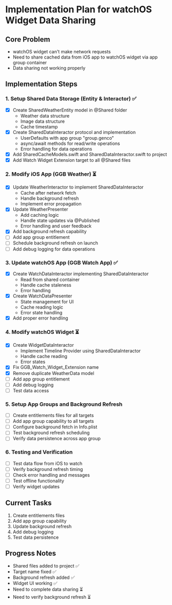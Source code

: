 # Implementation Plan for watchOS Widget Data Sharing

## Core Problem
- watchOS widget can't make network requests
- Need to share cached data from iOS app to watchOS widget via app group container
- Data sharing not working properly

## Implementation Steps

### 1. Setup Shared Data Storage (Entity & Interactor) ✅
- [x] Create SharedWeatherEntity model in @Shared folder
  - Weather data structure
  - Image data structure
  - Cache timestamp
- [x] Create SharedDataInteractor protocol and implementation
  - UserDefaults with app group "group.genco"
  - async/await methods for read/write operations
  - Error handling for data operations
- [x] Add SharedCacheModels.swift and SharedDataInteractor.swift to project
- [x] Add Watch Widget Extension target to all @Shared files

### 2. Modify iOS App (GGB Weather) ⏳
- [x] Update WeatherInteractor to implement SharedDataInteractor
  - Cache after network fetch
  - Handle background refresh
  - Implement error propagation
- [x] Update WeatherPresenter
  - Add caching logic
  - Handle state updates via @Published
  - Error handling and user feedback
- [x] Add background refresh capability
- [ ] Add app group entitlement
- [ ] Schedule background refresh on launch
- [ ] Add debug logging for data operations

### 3. Update watchOS App (GGB Watch App) ✅
- [x] Create WatchDataInteractor implementing SharedDataInteractor
  - Read from shared container
  - Handle cache staleness
  - Error handling
- [x] Create WatchDataPresenter
  - State management for UI
  - Cache reading logic
  - Error state handling
- [x] Add proper error handling

### 4. Modify watchOS Widget ⏳
- [x] Create WidgetDataInteractor
  - Implement Timeline Provider using SharedDataInteractor
  - Handle cache reading
  - Error states
- [x] Fix GGB_Watch_Widget_Extension name
- [x] Remove duplicate WeatherData model
- [ ] Add app group entitlement
- [ ] Add debug logging
- [ ] Test data access

### 5. Setup App Groups and Background Refresh
- [ ] Create entitlements files for all targets
- [ ] Add app group capability to all targets
- [ ] Configure background fetch in Info.plist
- [ ] Test background refresh scheduling
- [ ] Verify data persistence across app group

### 6. Testing and Verification
- [ ] Test data flow from iOS to watch
- [ ] Verify background refresh timing
- [ ] Check error handling and messages
- [ ] Test offline functionality
- [ ] Verify widget updates

## Current Tasks
1. Create entitlements files
2. Add app group capability
3. Update background refresh
4. Add debug logging
5. Test data persistence

## Progress Notes
- Shared files added to project ✅
- Target name fixed ✅
- Background refresh added ✅
- Widget UI working ✅
- Need to complete data sharing ⏳
- Need to verify background refresh ⏳
